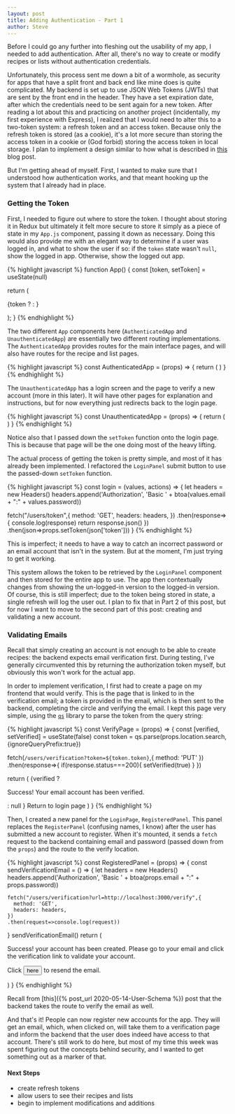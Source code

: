 ```yaml
---
layout: post
title: Adding Authentication - Part 1
author: Steve
---
```


Before I could go any further into fleshing out the usability of my app, I needed to add authentication. After all, there's no way to create or modify recipes or lists without authentication credentials.

Unfortunately, this process sent me down a bit of a wormhole, as security for apps that have a split front and back end like mine does is quite complicated. My backend is set up to use JSON Web Tokens (JWTs) that are sent by the front end in the header. They have a set expiration date, after which the credentials need to be sent again for a new token. After reading a lot about this and practicing on another project (incidentally, my first experience with Express), I realized that I would need to alter this to a two-token system: a refresh token and an access token. Because only the refresh token is stored (as a cookie), it's a lot more secure than storing the access token in a cookie or (God forbid) storing the access token in local storage. I plan to implement a design similar to how what is described in [this](https://hasura.io/blog/best-practices-of-using-jwt-with-graphql/#silent_refresh) blog post.

But I'm getting ahead of myself. First, I wanted to make sure that I understood how authentication works, and that meant hooking up the system that I already had in place.

### Getting the Token

First, I needed to figure out where to store the token. I thought about storing it in Redux but ultimately it felt more secure to store it simply as a piece of state in my `App.js` component, passing it down as necessary. Doing this would also provide me with an elegant way to determine if a user was logged in, and what to show the user if so: if the `token` state wasn't `null`, show the logged in app. Otherwise, show the logged out app.

{% highlight javascript %}
function App() {
  const [token, setToken] = useState(null)

  return (
    <Router>
      <div className="App">
        {token ? <AuthenticatedApp token={token} /> : <UnauthenticatedApp setToken={setToken} />}
      </div>
    </Router>

  );
}
{% endhighlight %}

The two different `App` components here (`AuthenticatedApp` and `UnauthenticatedApp`) are essentially two different routing implementations. The `AuthenticatedApp` provides routes for the main interface pages, and will also have routes for the recipe and list pages.

{% highlight javascript %}
const AuthenticatedApp = (props) => {
  return (
      <Switch>
        <Route path="/recipes">
          <RecipePage />
        </Route>
        <Route path="/lists">
          <ListPage />
        </Route>
        <Route path="/ingredients">
          <IngredientPage />
        </Route>
        <Route path="/">
          <Redirect to="/recipes"/>
        </Route>
      </Switch>
  )
}
{% endhighlight %}

The  `UnauthenticatedApp` has a login screen and the page to verify a new account (more in this later). It will have other pages for explanation and instructions, but for now everything just redirects back to the login page.

{% highlight javascript %}
const UnauthenticatedApp = (props) => {
  return (
      <Switch>
        <Route path="/login">
          <LoginPage setToken = {props.setToken} />
        </Route>
        <Route path="/verify" component={VerifyPage} />
        <Redirect to="/login"/>
      </Switch>
  )
}
{% endhighlight %}

Notice also that I passed down the `setToken` function onto the login page. This is because that page will be the one doing most of the heavy lifting.

The actual process of getting the token is pretty simple, and most of it has already been implemented. I refactored the `LoginPanel` submit button to use the passed-down `setToken` function.

{% highlight javascript %}
const login = (values, actions) => {
  let headers = new Headers()
  headers.append('Authorization', 'Basic ' + btoa(values.email + ":" + values.password))

  fetch("/users/token",{
    method: 'GET',
    headers: headers,
  })
  .then(response=>{
    console.log(response)
    return response.json()
  })
  .then(json=>props.setToken(json['token']))
}
{% endhighlight %}

This is imperfect; it needs to have a way to catch an incorrect password or an email account that isn't in the system. But at the moment, I'm just trying to get it working.

This system allows the token to be retrieved by the `LoginPanel` component and then stored for the entire app to use. The app then contextually changes from showing the un-logged-in version to the logged-in version. Of course, this is still imperfect; due to the token being stored in state, a single refresh will log the user out. I plan to fix that in Part 2 of this post, but for now I want to move to the second part of this post: creating and validating a new account.

### Validating Emails

Recall that simply creating an account is not enough to be able to create recipes: the backend expects email verification first. During testing, I've generally circumvented this by returning the authorization token myself, but obviously this won't work for the actual app.

In order to implement verification, I first had to create a page on my frontend that would verify. This is the page that is linked to in the verification email; a token is provided in the email, which is then sent to the backend, completing the circle and verifying the email. I kept this page very simple, using the [`qs`](https://github.com/ljharb/qs) library to parse the token from the query string:

{% highlight javascript %}
const VerifyPage = (props) => {
  const [verified, setVerified] = useState(false)
  const token = qs.parse(props.location.search,{ignoreQueryPrefix:true})

  fetch(`/users/verification?token=${token.token}`,{
    method: 'PUT'
  })
  .then(response=>{
    if(response.status===200){
      setVerified(true)
    }
  })

  return (
    <MainTemplatePage noSearchbar>
      <Grid item>
        <Paper>
          <Box m={2}>
            {verified ? <p>Success! Your email account has been verified.</p> : null }
            <Link to="/login">Return to login page</Link>
          </Box>
        </Paper>
      </Grid>
    </MainTemplatePage>
  )
}
{% endhighlight %}

Then, I created a new panel for the `LoginPage`, `RegisteredPanel`. This panel replaces the `RegisterPanel` (confusing names, I know) after the user has submitted a new account to register. When it's mounted, it sends a `fetch` request to the backend containing email and password (passed down from the `props`) and the route to the verify location.

{% highlight javascript %}
const RegisteredPanel = (props) => {
  const sendVerificationEmail = () => {
    let headers = new Headers()
    headers.append('Authorization', 'Basic ' + btoa(props.email + ":" + props.password))

    fetch("/users/verification?url=http://localhost:3000/verify",{
      method: 'GET',
      headers: headers,
    })
    .then(request=>console.log(request))
  }
  sendVerificationEmail()
  return (
    <div>
      <p>
      Success! your account has been created. Please go to your email and click the verification link to validate your account.
      </p>
      <p>
      Click <button onClick={sendVerificationEmail}>here</button> to resend the email.
      </p>
    </div>
  )
}
{% endhighlight %}

Recall from [this]({% post_url 2020-05-14-User-Schema %}) post that the backend takes the route to verify the email as well.

And that's it! People can now register new accounts for the app. They will get an email, which, when clicked on, will take them to a verification page and inform the backend that the user does indeed have access to that account. There's still work to do here, but most of my time this week was spent figuring out the concepts behind security, and I wanted to get something out as a marker of that.

#### Next Steps

* create refresh tokens
* allow users to see their recipes and lists
* begin to implement modifications and additions 
